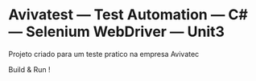 # Avivatest — Test Automation — C# — Selenium WebDriver — Unit3
Projeto criado para um teste pratico na empresa Avivatec

Build & Run !
